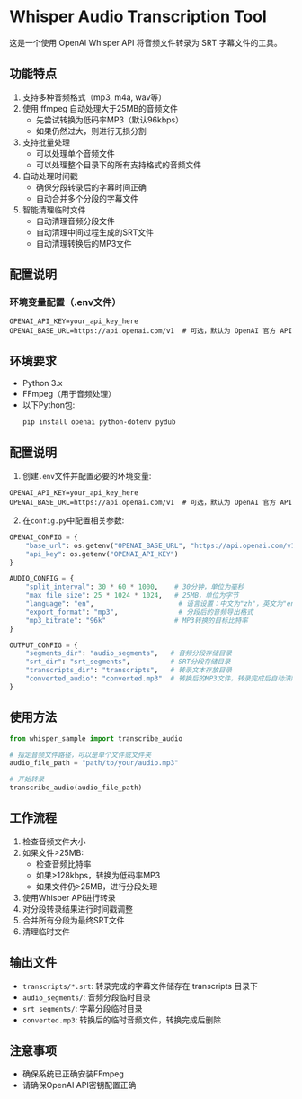 # Whisper Audio Transcription Tool

这是一个使用 OpenAI Whisper API 将音频文件转录为 SRT 字幕文件的工具。

## 功能特点

1. 支持多种音频格式（mp3, m4a, wav等）
2. 使用 ffmpeg 自动处理大于25MB的音频文件
   - 先尝试转换为低码率MP3（默认96kbps）
   - 如果仍然过大，则进行无损分割
3. 支持批量处理
   - 可以处理单个音频文件
   - 可以处理整个目录下的所有支持格式的音频文件
4. 自动处理时间戳
   - 确保分段转录后的字幕时间正确
   - 自动合并多个分段的字幕文件
5. 智能清理临时文件
   - 自动清理音频分段文件
   - 自动清理中间过程生成的SRT文件
   - 自动清理转换后的MP3文件

## 配置说明

### 环境变量配置（.env文件）

```
OPENAI_API_KEY=your_api_key_here
OPENAI_BASE_URL=https://api.openai.com/v1  # 可选，默认为 OpenAI 官方 API
```

## 环境要求

- Python 3.x
- FFmpeg（用于音频处理）
- 以下Python包:
  ```bash
  pip install openai python-dotenv pydub
  ```

## 配置说明

1. 创建`.env`文件并配置必要的环境变量:
```
OPENAI_API_KEY=your_api_key_here
OPENAI_BASE_URL=https://api.openai.com/v1  # 可选，默认为 OpenAI 官方 API
```

2. 在`config.py`中配置相关参数:
```python
OPENAI_CONFIG = {
    "base_url": os.getenv("OPENAI_BASE_URL", "https://api.openai.com/v1"),  # 从环境变量获取
    "api_key": os.getenv("OPENAI_API_KEY")
}

AUDIO_CONFIG = {
    "split_interval": 30 * 60 * 1000,    # 30分钟，单位为毫秒
    "max_file_size": 25 * 1024 * 1024,   # 25MB，单位为字节
    "language": "en",                     # 语言设置：中文为"zh"，英文为"en"
    "export_format": "mp3",               # 分段后的音频导出格式
    "mp3_bitrate": "96k"                 # MP3转换的目标比特率
}

OUTPUT_CONFIG = {
    "segments_dir": "audio_segments",   # 音频分段存储目录
    "srt_dir": "srt_segments",          # SRT分段存储目录
    "transcripts_dir": "transcripts",   # 转录文本存放目录
    "converted_audio": "converted.mp3"  # 转换后的MP3文件，转录完成后自动清除
} 
```

## 使用方法

```python
from whisper_sample import transcribe_audio

# 指定音频文件路径，可以是单个文件或文件夹
audio_file_path = "path/to/your/audio.mp3"

# 开始转录
transcribe_audio(audio_file_path)
```

## 工作流程

1. 检查音频文件大小
2. 如果文件>25MB:
   - 检查音频比特率
   - 如果>128kbps，转换为低码率MP3
   - 如果文件仍>25MB，进行分段处理
3. 使用Whisper API进行转录
4. 对分段转录结果进行时间戳调整
5. 合并所有分段为最终SRT文件
6. 清理临时文件

## 输出文件

- `transcripts/*.srt`: 转录完成的字幕文件储存在 transcripts 目录下
- `audio_segments/`: 音频分段临时目录
- `srt_segments/`: 字幕分段临时目录
- `converted.mp3`: 转换后的临时音频文件，转换完成后删除

## 注意事项

- 确保系统已正确安装FFmpeg
- 请确保OpenAI API密钥配置正确
